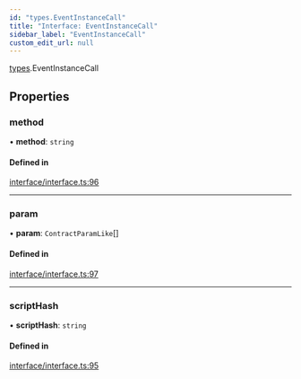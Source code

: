 ```yaml
---
id: "types.EventInstanceCall"
title: "Interface: EventInstanceCall"
sidebar_label: "EventInstanceCall"
custom_edit_url: null
---
```


[types](../namespaces/types.md).EventInstanceCall

## Properties

### method

• **method**: `string`

#### Defined in

[interface/interface.ts:96](https://github.com/CityOfZion/isengard/blob/78e7dfb/sdk/src/interface/interface.ts#L96)

___

### param

• **param**: `ContractParamLike`[]

#### Defined in

[interface/interface.ts:97](https://github.com/CityOfZion/isengard/blob/78e7dfb/sdk/src/interface/interface.ts#L97)

___

### scriptHash

• **scriptHash**: `string`

#### Defined in

[interface/interface.ts:95](https://github.com/CityOfZion/isengard/blob/78e7dfb/sdk/src/interface/interface.ts#L95)
